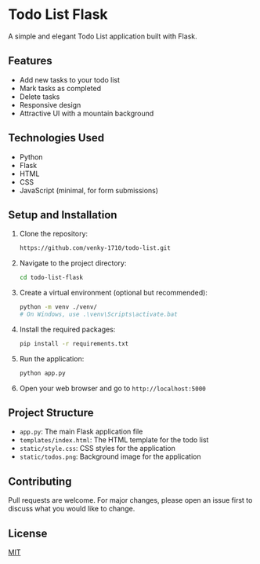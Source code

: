 # Todo List Flask

A simple and elegant Todo List application built with Flask.

## Features

- Add new tasks to your todo list
- Mark tasks as completed
- Delete tasks
- Responsive design
- Attractive UI with a mountain background

## Technologies Used

- Python
- Flask
- HTML
- CSS
- JavaScript (minimal, for form submissions)

## Setup and Installation

1. Clone the repository:
   ```sh
   https://github.com/venky-1710/todo-list.git
   ```
2. Navigate to the project directory:
   ```sh
   cd todo-list-flask
   ```
3. Create a virtual environment (optional but recommended):
   ```sh
   python -m venv ./venv/  
   # On Windows, use .\venv\Scripts\activate.bat
   ```
4. Install the required packages:
   ```sh
   pip install -r requirements.txt
   ```
5. Run the application:
   ```sh
   python app.py
   ```
6. Open your web browser and go to `http://localhost:5000`

## Project Structure

- `app.py`: The main Flask application file
- `templates/index.html`: The HTML template for the todo list
- `static/style.css`: CSS styles for the application
- `static/todos.png`: Background image for the application

## Contributing

Pull requests are welcome. For major changes, please open an issue first to discuss what you would like to change.

## License

[MIT](https://choosealicense.com/licenses/mit/)

